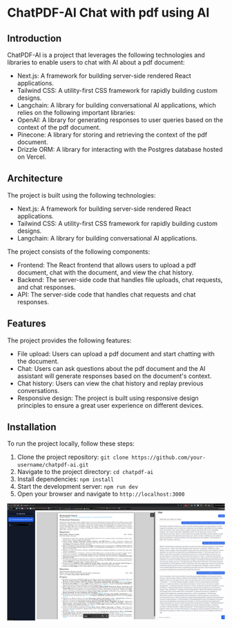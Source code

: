 # ChatPDF-AI Chat with pdf using AI

## Introduction

ChatPDF-AI is a project that leverages the following technologies and libraries to enable users to chat with AI about a pdf document:

- Next.js: A framework for building server-side rendered React applications.
- Tailwind CSS: A utility-first CSS framework for rapidly building custom designs.
- Langchain: A library for building conversational AI applications, which relies on the following important libraries:
- OpenAI: A library for generating responses to user queries based on the context of the pdf document.
- Pinecone: A library for storing and retrieving the context of the pdf document.
- Drizzle ORM: A library for interacting with the Postgres database hosted on Vercel.

## Architecture

The project is built using the following technologies:

- Next.js: A framework for building server-side rendered React applications.
- Tailwind CSS: A utility-first CSS framework for rapidly building custom designs.
- Langchain: A library for building conversational AI applications.

The project consists of the following components:

- Frontend: The React frontend that allows users to upload a pdf document, chat with the document, and view the chat history.
- Backend: The server-side code that handles file uploads, chat requests, and chat responses.
- API: The server-side code that handles chat requests and chat responses.

## Features

The project provides the following features:

- File upload: Users can upload a pdf document and start chatting with the document.
- Chat: Users can ask questions about the pdf document and the AI assistant will generate responses based on the document's context.
- Chat history: Users can view the chat history and replay previous conversations.
- Responsive design: The project is built using responsive design principles to ensure a great user experience on different devices.

## Installation

To run the project locally, follow these steps:

1. Clone the project repository: `git clone https://github.com/your-username/chatpdf-ai.git`
2. Navigate to the project directory: `cd chatpdf-ai`
3. Install dependencies: `npm install`
4. Start the development server: `npm run dev`
5. Open your browser and navigate to `http://localhost:3000`

![demo](image.png)
